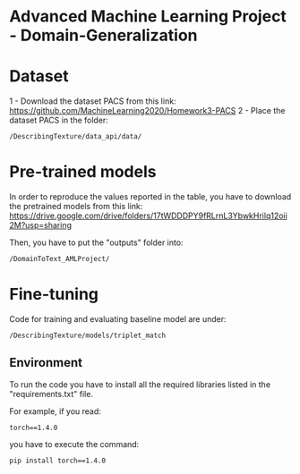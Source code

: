 # Advanced Machine Learning Project - Domain-Generalization

# Dataset
1 - Download the dataset PACS from this link: https://github.com/MachineLearning2020/Homework3-PACS
2 - Place the dataset PACS in the folder:
```
/DescribingTexture/data_api/data/
```

# Pre-trained models
In order to reproduce the values reported in the table, you have to download the pretrained models from this link: https://drive.google.com/drive/folders/17tWDDDPY9fRLrnL3YbwkHrilq12oii2M?usp=sharing

Then, you have to put the "outputs" folder into:

```
/DomainToText_AMLProject/
```

# Fine-tuning
Code for training and evaluating baseline model are under:

```
/DescribingTexture/models/triplet_match
```

## Environment

To run the code you have to install all the required libraries listed in the "requirements.txt" file.

For example, if you read:

```
torch==1.4.0
```

you have to execute the command:

```
pip install torch==1.4.0
```
